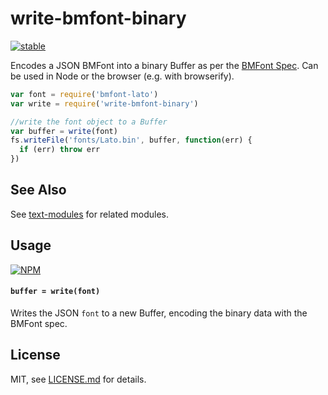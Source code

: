 # write-bmfont-binary

[![stable](http://badges.github.io/stability-badges/dist/stable.svg)](http://github.com/badges/stability-badges)

Encodes a JSON BMFont into a binary Buffer as per the [BMFont Spec](http://www.angelcode.com/products/bmfont/doc/file_format.html). Can be used in Node or the browser (e.g. with browserify).

```js
var font = require('bmfont-lato')
var write = require('write-bmfont-binary')

//write the font object to a Buffer
var buffer = write(font)
fs.writeFile('fonts/Lato.bin', buffer, function(err) {
  if (err) throw err
})
```

## See Also

See [text-modules](https://www.npmjs.com/package/text-modules) for related modules.

## Usage

[![NPM](https://nodei.co/npm/write-bmfont-binary.png)](https://www.npmjs.com/package/write-bmfont-binary)

#### `buffer = write(font)`

Writes the JSON `font` to a new Buffer, encoding the binary data with the BMFont spec. 

## License

MIT, see [LICENSE.md](http://github.com/Jam3/write-bmfont-binary/blob/master/LICENSE.md) for details.
